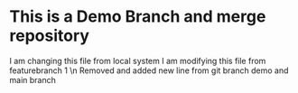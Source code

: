 # This is a Demo Branch and merge repository
I am changing this file from local system
I am modifying this file from featurebranch 1 \n
Removed and added new line from git branch demo and main branch
